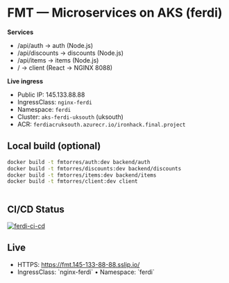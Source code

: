 # FMT — Microservices on AKS (ferdi)

**Services**
- /api/auth → auth (Node.js)
- /api/discounts → discounts (Node.js)
- /api/items → items (Node.js)
- / → client (React → NGINX 8088)

**Live ingress**
- Public IP: 145.133.88.88
- IngressClass: `nginx-ferdi`
- Namespace: `ferdi`
- Cluster: `aks-ferdi-uksouth` (uksouth)
- ACR: `ferdiacruksouth.azurecr.io/ironhack.final.project`

## Local build (optional)
```bash
docker build -t fmtorres/auth:dev backend/auth
docker build -t fmtorres/discounts:dev backend/discounts
docker build -t fmtorres/items:dev backend/items
docker build -t fmtorres/client:dev client



```

## CI/CD Status
[![ferdi-ci-cd](https://github.com/MTFerdi/FMT/actions/workflows/ci-cd.yml/badge.svg)](https://github.com/MTFerdi/FMT/actions/workflows/ci-cd.yml)

## Live
- HTTPS: https://fmt.145-133-88-88.sslip.io/
- IngressClass: \`nginx-ferdi\` • Namespace: \`ferdi\`
